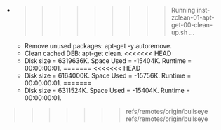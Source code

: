 * >>>>>>>>> Running inst-zclean-01-apt-get-00-clean-up.sh ...
  * Remove unused packages: apt-get -y autoremove.
  * Clean cached DEB: apt-get clean.
<<<<<<< HEAD
  * Disk size = 6319636K. Space Used = -15404K. Runtime = 00:00:00:01.
=======
<<<<<<< HEAD
  * Disk size = 6164000K. Space Used = -15756K. Runtime = 00:00:00:01.
=======
  * Disk size = 6311524K. Space Used = -15404K. Runtime = 00:00:00:01.
>>>>>>> refs/remotes/origin/bullseye
>>>>>>> refs/remotes/origin/bullseye
